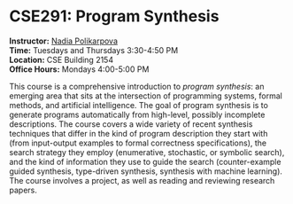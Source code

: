 # CSE291: Program Synthesis

**Instructor:** [Nadia Polikarpova](https://cseweb.ucsd.edu/~npolikarpova/) <br/>
**Time:** Tuesdays and Thursdays 3:30-4:50 PM <br/>
**Location:** CSE Building 2154 <br/>
**Office Hours:** Mondays 4:00-5:00 PM <br/> 

This course is a comprehensive introduction to *program synthesis*: an emerging area that sits at the intersection of programming systems, formal methods, and artificial intelligence. The goal of program synthesis is to generate programs automatically from high-level, possibly incomplete descriptions. The course covers a wide variety of recent synthesis techniques that differ in the kind of program description they start with (from input-output examples to formal correctness specifications), the search strategy they employ (enumerative, stochastic, or symbolic search), and the kind of information they use to guide the search (counter-example guided synthesis, type-driven synthesis, synthesis with machine learning). The course involves a project, as well as reading and reviewing research papers.

